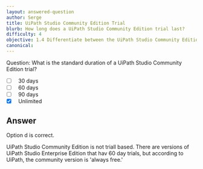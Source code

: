 ```yaml
---
layout: answered-question
author: Serge
title: UiPath Studio Community Edition Trial
blurb: How long does a UiPath Studio Community Edition trial last?
difficulty: 4
objective: 1.4 Differentiate between the UiPath Studio Community Edition versus the Enterprise Edition
canonical: 
---
```


Question: What is the standard duration of a UiPath Studio Community Edition trial?

- [ ] &nbsp;  30 days
- [ ] &nbsp;  60 days
- [ ] &nbsp;  90 days
- [x] &nbsp;  Unlimited

## Answer

Option d is correct.

UiPath Studio Community Edition is not triall based. There are versions of UiPath Studio Enterprise Edition that hav 60 day trials, but according to UiPath, the community version is 'always free.'


